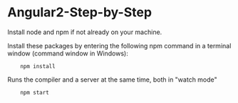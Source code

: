 # Angular2-Step-by-Step

Install node and npm if not already on your machine.

Install these packages by entering the following npm command in a terminal window (command window in Windows):


		npm install


Runs the compiler and a server at the same time, both in "watch mode"


		npm start